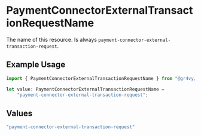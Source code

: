 # PaymentConnectorExternalTransactionRequestName

The name of this resource. Is always `payment-connector-external-transaction-request`.

## Example Usage

```typescript
import { PaymentConnectorExternalTransactionRequestName } from "@gr4vy/sdk/models/components";

let value: PaymentConnectorExternalTransactionRequestName =
    "payment-connector-external-transaction-request";
```

## Values

```typescript
"payment-connector-external-transaction-request"
```